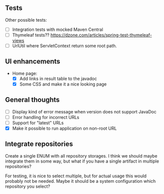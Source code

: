 ## Tests
Other possible tests:
- [ ] Integration tests with mocked Maven Central
- [ ] Thymeleaf tests?? https://dzone.com/articles/spring-test-thymeleaf-views
- [ ] UrlUtil where ServletContext return some root path.

## UI enhancements
- Home page:
  - [x] Add links in result table to the javadoc
  - [x] Some CSS and make it a nice looking page

## General thoughts
- [ ] Display kind of error message when version does not support JavaDoc
- [ ] Error handling for incorrect URLs
- [ ] Support for "latest" URLs
- [x] Make it possible to run application on non-root URL

## Integrate repositories
Create a single ENUM with all repository storages. I think we should maybe integrate them in some way, but what
if you have a single artifact in multiple repositories?

For testing, it is nice to select multiple, but for actual usage this would probably not be needed. Maybe it should
be a system configuration which repository you select?
